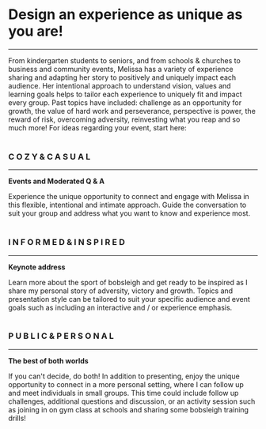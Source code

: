 # Design an experience as unique as you are!
_____

From kindergarten students to seniors, and from schools & churches to business and community events, Melissa has a variety of experience sharing and adapting her story to positively and uniquely impact each audience. Her intentional approach to understand vision, values and learning goals helps to tailor each experience to uniquely fit and impact every group. Past topics have included: challenge as an opportunity for growth, the value of hard work and perseverance, perspective is power, the reward of risk, overcoming adversity, reinvesting what you reap and so much more! For ideas regarding your event, start here:
&nbsp;  
&nbsp;      
    
### C O Z Y & C A S U A L
_______
**Events and Moderated Q & A**

Experience the unique opportunity to connect and engage with Melissa in this flexible, intentional and intimate approach. Guide the conversation to suit your group and address what you want to know and experience most.
&nbsp;  
&nbsp;  
### I N F O R M E D & I N S P I R E D 
________
**Keynote address**

 Learn more about the sport of bobsleigh and get ready to be inspired as I share my personal story of adversity, victory and growth. Topics and presentation style can be tailored to suit your specific audience and event goals such as including an interactive and / or experience emphasis.
&nbsp;  
&nbsp;  
### P U B L I C & P E R S O N A L 
_______
**The best of both worlds**

 If you can't decide, do both! In addition to presenting, enjoy the unique opportunity to connect in a more personal setting, where I can follow up and meet individuals in small groups. This time could include follow up challenges, additional questions and discussion, or an activity session such as joining in on gym class at schools and sharing some bobsleigh training drills!